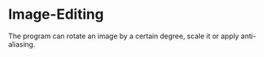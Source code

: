 # Image-Editing
The program can rotate an image by a certain degree, scale it or apply anti-aliasing.
